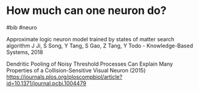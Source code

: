 # How much can one neuron do?

#bib #neuro

Approximate logic neuron model trained by states of matter search algorithm
J Ji, S Song, Y Tang, S Gao, Z Tang, Y Todo - Knowledge-Based Systems, 2018

Dendritic Pooling of Noisy Threshold Processes Can Explain Many Properties of a Collision-Sensitive Visual Neuron (2015)
https://journals.plos.org/ploscompbiol/article?id=10.1371/journal.pcbi.1004479